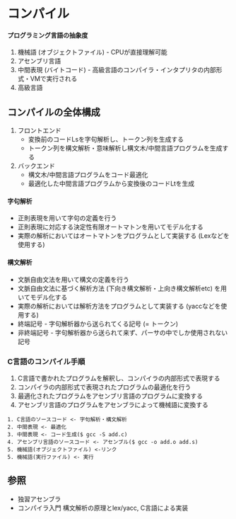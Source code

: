 # コンパイル
#### プログラミング言語の抽象度
1. 機械語 (オブジェクトファイル) - CPUが直接理解可能
2. アセンブリ言語
3. 中間表現 (バイトコード) - 高級言語のコンパイラ・インタプリタの内部形式・VMで実行される
4. 高級言語

## コンパイルの全体構成
1. フロントエンド
    - 変換前のコードLsを字句解析し、トークン列を生成する
    - トークン列を構文解析・意味解析し構文木/中間言語プログラムを生成する
2. バックエンド
    - 構文木/中間言語プログラムをコード最適化
    - 最適化した中間言語プログラムから変換後のコードLtを生成

#### 字句解析
- 正則表現を用いて字句の定義を行う
- 正則表現に対応する決定性有限オートマトンを用いてモデル化する
- 実際の解析においてはオートマトンをプログラムとして実装する (Lexなどを使用する)

#### 構文解析
- 文脈自由文法を用いて構文の定義を行う
- 文脈自由文法に基づく解析方法 (下向き構文解析・上向き構文解析etc) を用いてモデル化する
- 実際の解析においては解析方法をプログラムとして実装する (yaccなどを使用する)
- 終端記号 - 字句解析器から送られてくる記号 (= トークン)
- 非終端記号 - 字句解析器から送られて来ず、パーサの中でしか使用されない記号

### C言語のコンパイル手順
1. C言語で書かれたプログラムを解釈し、コンパイラの内部形式で表現する
2. コンパイラの内部形式で表現されたプログラムの最適化を行う
3. 最適化されたプログラムをアセンブリ言語のプログラムに変換する
4. アセンブリ言語のプログラムをアセンブラによって機械語に変換する

```
1. C言語のソースコード <- 字句解析・構文解析
2. 中間表現 <- 最適化
3. 中間表現 <- コード生成($ gcc -S add.c)
4. アセンブリ言語のソースコード <- アセンブル($ gcc -o add.o add.s)
5. 機械語(オブジェクトファイル) <-リンク
5. 機械語(実行ファイル) <- 実行
```

## 参照
- 独習アセンブラ
- コンパイラ入門 構文解析の原理とlex/yacc, C言語による実装
